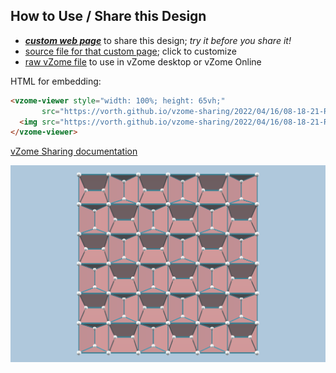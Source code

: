 ## How to Use / Share this Design

 - [***custom web page***][post] to share this design; *try it before you share it!*
 - [source file for that custom page][source]; click to customize
 - [raw vZome file][raw] to use in vZome desktop or vZome Online

HTML for embedding:
```html
<vzome-viewer style="width: 100%; height: 65vh;"
       src="https://vorth.github.io/vzome-sharing/2022/04/16/08-18-21-Rashmi-tiling-unit/Rashmi-tiling-unit.vZome" >
  <img src="https://vorth.github.io/vzome-sharing/2022/04/16/08-18-21-Rashmi-tiling-unit/Rashmi-tiling-unit.png" />
</vzome-viewer>
```

[vZome Sharing documentation](https://vzome.github.io/vzome/sharing.html#how-it-works)

![Image](<Rashmi-tiling-unit.png>)


[post]: <https://vorth.github.io/vzome-sharing/2022/04/16/Rashmi-tiling-unit-08-18-21.html>
[source]: <https://github.com/vorth/vzome-sharing/edit/main/_posts/2022-04-16-Rashmi-tiling-unit-08-18-21.md>
[raw]: <https://raw.githubusercontent.com/vorth/vzome-sharing/main/2022/04/16/08-18-21-Rashmi-tiling-unit/Rashmi-tiling-unit.vZome>
